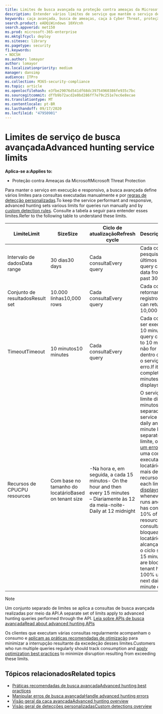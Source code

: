 ```yaml
---
title: Limites de busca avançada na proteção contra ameaças da Microsoft
description: Entender vários limites de serviço que mantêm o serviço de busca avançada responsivo
keywords: caça avançada, busca de ameaças, caça à Cyber Threat, proteção contra ameaças da Microsoft, Microsoft 365, MTP, M365, pesquisa, consulta, telemetria, esquema, Kusto, limite de CPU, limite de consulta, recursos, resultados máximos
search.product: eADQiWindows 10XVcnh
search.appverid: met150
ms.prod: microsoft-365-enterprise
ms.mktglfcycl: deploy
ms.sitesec: library
ms.pagetype: security
f1.keywords:
- NOCSH
ms.author: lomayor
author: lomayor
ms.localizationpriority: medium
manager: dansimp
audience: ITPro
ms.collection: M365-security-compliance
ms.topic: article
ms.openlocfilehash: e3fbe29076d541df68dc39754960386fe935c7bc
ms.sourcegitcommit: dffb9b72acd2e0bd286ff7e79c251e7ec6e8ecae
ms.translationtype: MT
ms.contentlocale: pt-BR
ms.lasthandoff: 09/17/2020
ms.locfileid: "47950901"
---
```

# <a name="advanced-hunting-service-limits"></a><span data-ttu-id="8d26d-104">Limites de serviço de busca avançada</span><span class="sxs-lookup"><span data-stu-id="8d26d-104">Advanced hunting service limits</span></span>

<span data-ttu-id="8d26d-105">**Aplica-se a:**</span><span class="sxs-lookup"><span data-stu-id="8d26d-105">**Applies to:**</span></span>
- <span data-ttu-id="8d26d-106">Proteção contra Ameaças da Microsoft</span><span class="sxs-lookup"><span data-stu-id="8d26d-106">Microsoft Threat Protection</span></span>

<span data-ttu-id="8d26d-107">Para manter o serviço em execução e responsivo, a busca avançada define vários limites para consultas executadas manualmente e por [regras de detecção personalizadas](custom-detection-rules.md).</span><span class="sxs-lookup"><span data-stu-id="8d26d-107">To keep the service performant and responsive, advanced hunting sets various limits for queries run manually and by [custom detection rules](custom-detection-rules.md).</span></span> <span data-ttu-id="8d26d-108">Consulte a tabela a seguir para entender esses limites.</span><span class="sxs-lookup"><span data-stu-id="8d26d-108">Refer to the following table to understand these limits.</span></span>

| <span data-ttu-id="8d26d-109">Limite</span><span class="sxs-lookup"><span data-stu-id="8d26d-109">Limit</span></span> | <span data-ttu-id="8d26d-110">Size</span><span class="sxs-lookup"><span data-stu-id="8d26d-110">Size</span></span> | <span data-ttu-id="8d26d-111">Ciclo de atualização</span><span class="sxs-lookup"><span data-stu-id="8d26d-111">Refresh cycle</span></span> | <span data-ttu-id="8d26d-112">Descrição</span><span class="sxs-lookup"><span data-stu-id="8d26d-112">Description</span></span> |
|--|--|--|--|
| <span data-ttu-id="8d26d-113">Intervalo de dados</span><span class="sxs-lookup"><span data-stu-id="8d26d-113">Data range</span></span> | <span data-ttu-id="8d26d-114">30 dias</span><span class="sxs-lookup"><span data-stu-id="8d26d-114">30 days</span></span> | <span data-ttu-id="8d26d-115">Cada consulta</span><span class="sxs-lookup"><span data-stu-id="8d26d-115">Every query</span></span> | <span data-ttu-id="8d26d-116">Cada consulta pode pesquisar dados dos últimos 30 dias.</span><span class="sxs-lookup"><span data-stu-id="8d26d-116">Each query can look up data from up to the past 30 days.</span></span> |
| <span data-ttu-id="8d26d-117">Conjunto de resultados</span><span class="sxs-lookup"><span data-stu-id="8d26d-117">Result set</span></span> | <span data-ttu-id="8d26d-118">10.000 linhas</span><span class="sxs-lookup"><span data-stu-id="8d26d-118">10,000 rows</span></span> | <span data-ttu-id="8d26d-119">Cada consulta</span><span class="sxs-lookup"><span data-stu-id="8d26d-119">Every query</span></span> | <span data-ttu-id="8d26d-120">Cada consulta pode retornar até 10.000 registros.</span><span class="sxs-lookup"><span data-stu-id="8d26d-120">Each query can return up to 10,000 records.</span></span> |
| <span data-ttu-id="8d26d-121">Timeout</span><span class="sxs-lookup"><span data-stu-id="8d26d-121">Timeout</span></span> | <span data-ttu-id="8d26d-122">10 minutos</span><span class="sxs-lookup"><span data-stu-id="8d26d-122">10 minutes</span></span> | <span data-ttu-id="8d26d-123">Cada consulta</span><span class="sxs-lookup"><span data-stu-id="8d26d-123">Every query</span></span> | <span data-ttu-id="8d26d-124">Cada consulta pode ser executada por até 10 minutos.</span><span class="sxs-lookup"><span data-stu-id="8d26d-124">Each query can run for up to 10 minutes.</span></span> <span data-ttu-id="8d26d-125">Se ele não for concluído dentro de 10 minutos, o serviço exibirá um erro.</span><span class="sxs-lookup"><span data-stu-id="8d26d-125">If it does not complete within 10 minutes, the service displays an error.</span></span>
| <span data-ttu-id="8d26d-126">Recursos de CPU</span><span class="sxs-lookup"><span data-stu-id="8d26d-126">CPU resources</span></span> | <span data-ttu-id="8d26d-127">Com base no tamanho do locatário</span><span class="sxs-lookup"><span data-stu-id="8d26d-127">Based on tenant size</span></span> | <span data-ttu-id="8d26d-128">-Na hora e, em seguida, a cada 15 minutos</span><span class="sxs-lookup"><span data-stu-id="8d26d-128">- On the hour and then every 15 minutes</span></span><br><span data-ttu-id="8d26d-129">– Diariamente às 12 da meia-noite</span><span class="sxs-lookup"><span data-stu-id="8d26d-129">- Daily at 12 midnight</span></span> | <span data-ttu-id="8d26d-130">O serviço impõe o limite diário e de 15 minutos separadamente.</span><span class="sxs-lookup"><span data-stu-id="8d26d-130">The service enforces the daily and the 15-minute limit separately.</span></span> <span data-ttu-id="8d26d-131">Para cada limite, o [portal exibe um erro](advanced-hunting-errors.md) sempre que uma consulta é executada e o locatário consome mais de 10% dos recursos alocados.</span><span class="sxs-lookup"><span data-stu-id="8d26d-131">For each limit, the [portal displays an error](advanced-hunting-errors.md) whenever a query runs and the tenant has consumed over 10% of allocated resources.</span></span> <span data-ttu-id="8d26d-132">As consultas são bloqueadas se o locatário tiver alcançado 100% até o ciclo seguinte ou de 15 minutos.</span><span class="sxs-lookup"><span data-stu-id="8d26d-132">Queries are blocked if the tenant has reached 100% until after the next daily or 15-minute cycle.</span></span> |

>[!NOTE] 
><span data-ttu-id="8d26d-133">Um conjunto separado de limites se aplica a consultas de busca avançada realizadas por meio da API.</span><span class="sxs-lookup"><span data-stu-id="8d26d-133">A separate set of limits apply to advanced hunting queries performed through the API.</span></span> [<span data-ttu-id="8d26d-134">Leia sobre APIs de busca avançada</span><span class="sxs-lookup"><span data-stu-id="8d26d-134">Read about advanced hunting APIs</span></span>](https://docs.microsoft.com/microsoft-365/security/mtp/api-advanced-hunting)

<span data-ttu-id="8d26d-135">Os clientes que executam várias consultas regularmente acompanham o consumo e [aplicam as práticas recomendadas de otimização](advanced-hunting-best-practices.md) para minimizar a interrupção resultante da excedeção desses limites.</span><span class="sxs-lookup"><span data-stu-id="8d26d-135">Customers who run multiple queries regularly should track consumption and [apply optimization best practices](advanced-hunting-best-practices.md) to minimize disruption resulting from exceeding these limits.</span></span>

## <a name="related-topics"></a><span data-ttu-id="8d26d-136">Tópicos relacionados</span><span class="sxs-lookup"><span data-stu-id="8d26d-136">Related topics</span></span>

- [<span data-ttu-id="8d26d-137">Práticas recomendadas de busca avançada</span><span class="sxs-lookup"><span data-stu-id="8d26d-137">Advanced hunting best practices</span></span>](advanced-hunting-best-practices.md)
- [<span data-ttu-id="8d26d-138">Manipular erros de busca avançada</span><span class="sxs-lookup"><span data-stu-id="8d26d-138">Handle advanced hunting errors</span></span>](advanced-hunting-errors.md)
- [<span data-ttu-id="8d26d-139">Visão geral da caça avançada</span><span class="sxs-lookup"><span data-stu-id="8d26d-139">Advanced hunting overview</span></span>](advanced-hunting-overview.md)
- [<span data-ttu-id="8d26d-140">Visão geral de detecções personalizadas</span><span class="sxs-lookup"><span data-stu-id="8d26d-140">Custom detections overview</span></span>](custom-detections-overview.md)
